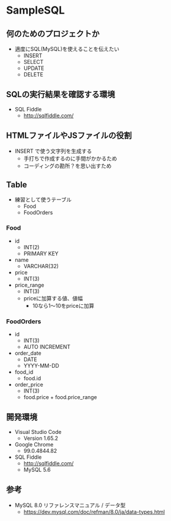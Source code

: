 # SampleSQL

## 何のためのプロジェクトか

- 適度にSQL(MySQL)を使えることを伝えたい
    - INSERT
    - SELECT
    - UPDATE
    - DELETE

## SQLの実行結果を確認する環境

- SQL Fiddle
    - http://sqlfiddle.com/

## HTMLファイルやJSファイルの役割

- INSERT で使う文字列を生成する
    - 手打ちで作成するのに手間がかかるため
    - コーディングの勘所？を思い出すため

## Table

- 練習として使うテーブル
    - Food
    - FoodOrders

### Food

- id
    - INT(2)
    - PRIMARY KEY
- name
    - VARCHAR(32)
- price
    - INT(3)
- price_range
    - INT(3)
    - priceに加算する値、値幅
        - 10なら1～10をpriceに加算

### FoodOrders

- id
    - INT(3)
    - AUTO INCREMENT
- order_date
    - DATE
    - YYYY-MM-DD
- food_id
    - food.id
- order_price
    - INT(3)
    - food.price + food.price_range

## 開発環境

- Visual Studio Code
    - Version 1.65.2
- Google Chrome
    -  99.0.4844.82
- SQL Fiddle
    - http://sqlfiddle.com/
    - MySQL 5.6

## 参考

- MySQL 8.0 リファレンスマニュアル / データ型
    - https://dev.mysql.com/doc/refman/8.0/ja/data-types.html